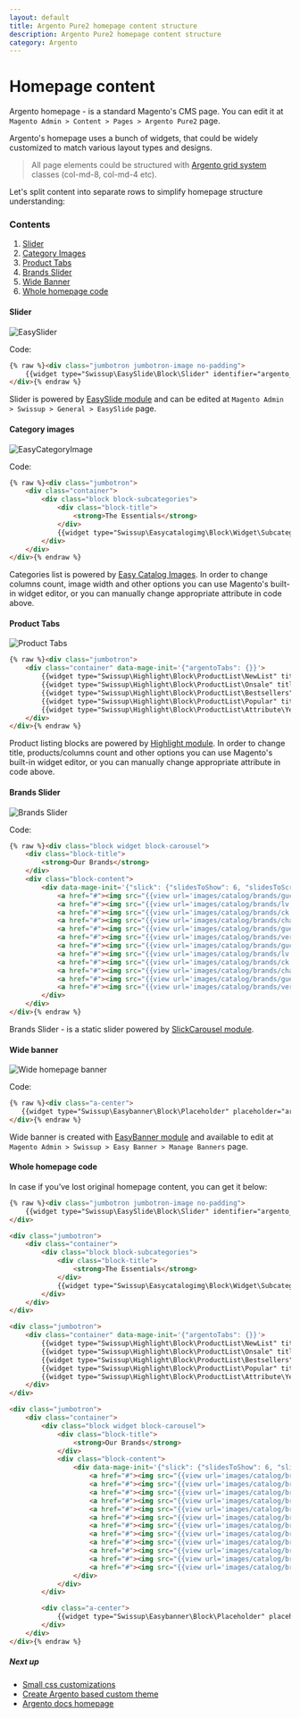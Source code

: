 ```yaml
---
layout: default
title: Argento Pure2 homepage content structure
description: Argento Pure2 homepage content structure
category: Argento
---
```


# Homepage content

Argento homepage - is a standard Magento's CMS page. You can edit it at
`Magento Admin > Content > Pages > Argento Pure2` page.

Argento's homepage uses a bunch of widgets, that could be widely customized to
match various layout types and designs.

> All page elements could be structured with [Argento grid system](/m2/argento/customization/grid-system/)
> classes (col-md-8, col-md-4 etc).

Let's split content into separate rows to simplify homepage structure
understanding:

### Contents

 1. [Slider](#slider)
 2. [Category Images](#category-images)
 4. [Product Tabs](#product-tabs)
 7. [Brands Slider](#brands-slider)
 3. [Wide Banner](#wide-banner)
 8. [Whole homepage code](#whole-homepage-code)

#### Slider

![EasySlider](/images/m2/argento/pure2/homepage-content/easyslider.png)

Code:

```html
{% raw %}<div class="jumbotron jumbotron-image no-padding">
    {{widget type="Swissup\EasySlide\Block\Slider" identifier="argento_pure2"}}
</div>{% endraw %}
```

Slider is powered by [EasySlide module](/m2/extensions/easyslider/) and can be
edited at `Magento Admin > Swissup > General > EasySlide` page.

#### Category images

![EasyCategoryImage](/images/m2/argento/pure2/homepage-content/easycategoryimages.png)

Code:

```html
{% raw %}<div class="jumbotron">
    <div class="container">
        <div class="block block-subcategories">
            <div class="block-title">
                <strong>The Essentials</strong>
            </div>
            {{widget type="Swissup\Easycatalogimg\Block\Widget\SubcategoriesList" category_count="4" subcategory_count="5" column_count="4" show_image="1" image_width="200" image_height="200" template="Swissup_Easycatalogimg::list.phtml"}}
        </div>
    </div>
</div>{% endraw %}
```

Categories list is powered by [Easy Catalog Images](/m2/extensions/easycatalogimages/).
In order to change columns count, image width and other options you can use
Magento's built-in widget editor, or you can manually change appropriate attribute
in code above.

#### Product Tabs

![Product Tabs](/images/m2/argento/pure2/homepage-content/product-tabs.png)

```html
{% raw %}<div class="jumbotron">
    <div class="container" data-mage-init='{"argentoTabs": {}}'>
        {{widget type="Swissup\Highlight\Block\ProductList\NewList" title="New Products" products_count="6" column_count="3" order="default" dir="desc" template="product/widget/content/grid.phtml" show_page_link="1" page_link_title="Shop New"}}
        {{widget type="Swissup\Highlight\Block\ProductList\Onsale" title="Special Offer" products_count="6" column_count="3" order="default" dir="desc" template="product/widget/content/grid.phtml" show_page_link="1" page_link_title="Shop Sale"}}
        {{widget type="Swissup\Highlight\Block\ProductList\Bestsellers" title="Bestsellers" products_count="6" column_count="3" template="product/widget/content/grid.phtml" period="P6M" show_page_link="1" page_link_title="Shop Bestsellers" min_popularity="1"}}
        {{widget type="Swissup\Highlight\Block\ProductList\Popular" title="Popular" products_count="6" column_count="3" template="product/widget/content/grid.phtml" period="P6M" show_page_link="1" page_link_title="Shop Popular" min_popularity="1"}}
        {{widget type="Swissup\Highlight\Block\ProductList\Attribute\Yesno" title="Editor's Choice" attribute_code="recommended" products_count="6" column_count="3" order="default" dir="asc" template="product/widget/content/grid.phtml"}}
    </div>
</div>{% endraw %}
```

Product listing blocks are powered by [Highlight module](/m2/extensions/highlight/).
In order to change title, products/columns count and other options you can use
Magento's built-in widget editor, or you can manually change appropriate attribute
in code above.

#### Brands Slider

![Brands Slider](/images/m2/argento/pure2/homepage-content/brands-slider.png)

Code:

```html
{% raw %}<div class="block widget block-carousel">
    <div class="block-title">
        <strong>Our Brands</strong>
    </div>
    <div class="block-content">
        <div data-mage-init='{"slick": {"slidesToShow": 6, "slidesToScroll": 1, "dots": false, "autoplay": true, "variableWidth": true, "swipeToSlide": true}}'>
            <a href="#"><img src="{{view url='images/catalog/brands/gucci.jpg'}}" alt="" width="150" height="80"/></a>
            <a href="#"><img src="{{view url='images/catalog/brands/lv.jpg'}}" alt="" width="100" height="80"/></a>
            <a href="#"><img src="{{view url='images/catalog/brands/ck.jpg'}}" alt="" width="130" height="80"/></a>
            <a href="#"><img src="{{view url='images/catalog/brands/chanel.jpg'}}" alt="" width="170" height="80"/></a>
            <a href="#"><img src="{{view url='images/catalog/brands/guess.jpg'}}" alt="" width="130" height="80"/></a>
            <a href="#"><img src="{{view url='images/catalog/brands/versace.jpg'}}" alt="" width="145" height="80"/></a>
            <a href="#"><img src="{{view url='images/catalog/brands/gucci.jpg'}}" alt="" width="150" height="80"/></a>
            <a href="#"><img src="{{view url='images/catalog/brands/lv.jpg'}}" alt="" width="100" height="80"/></a>
            <a href="#"><img src="{{view url='images/catalog/brands/ck.jpg'}}" alt="" width="130" height="80"/></a>
            <a href="#"><img src="{{view url='images/catalog/brands/chanel.jpg'}}" alt="" width="170" height="80"/></a>
            <a href="#"><img src="{{view url='images/catalog/brands/guess.jpg'}}" alt="" width="130" height="80"/></a>
            <a href="#"><img src="{{view url='images/catalog/brands/versace.jpg'}}" alt="" width="145" height="80"/></a>
        </div>
    </div>
</div>{% endraw %}
```

Brands Slider - is a static slider powered by
[SlickCarousel module](/m2/extensions/slick-carousel/).

#### Wide banner

![Wide homepage banner](/images/m2/argento/pure2/homepage-content/wide-easybanner.png)

Code:

```html
{% raw %}<div class="a-center">
   {{widget type="Swissup\Easybanner\Block\Placeholder" placeholder="argento_pure2_home_wide"}}
</div>{% endraw %}
```

Wide banner is created with [EasyBanner module](/m2/extensions/easybanners/) and
available to edit at `Magento Admin > Swissup > Easy Banner > Manage Banners`
page.

#### Whole homepage code

In case if you’ve lost original homepage content, you can get it below:

```html
{% raw %}<div class="jumbotron jumbotron-image no-padding">
    {{widget type="Swissup\EasySlide\Block\Slider" identifier="argento_pure2"}}
</div>

<div class="jumbotron">
    <div class="container">
        <div class="block block-subcategories">
            <div class="block-title">
                <strong>The Essentials</strong>
            </div>
            {{widget type="Swissup\Easycatalogimg\Block\Widget\SubcategoriesList" category_count="4" subcategory_count="5" column_count="4" show_image="1" image_width="200" image_height="200" template="Swissup_Easycatalogimg::list.phtml"}}
        </div>
    </div>
</div>

<div class="jumbotron">
    <div class="container" data-mage-init='{"argentoTabs": {}}'>
        {{widget type="Swissup\Highlight\Block\ProductList\NewList" title="New Products" products_count="6" column_count="3" order="default" dir="desc" template="product/widget/content/grid.phtml" show_page_link="1" page_link_title="Shop New"}}
        {{widget type="Swissup\Highlight\Block\ProductList\Onsale" title="Special Offer" products_count="6" column_count="3" order="default" dir="desc" template="product/widget/content/grid.phtml" show_page_link="1" page_link_title="Shop Sale"}}
        {{widget type="Swissup\Highlight\Block\ProductList\Bestsellers" title="Bestsellers" products_count="6" column_count="3" template="product/widget/content/grid.phtml" period="P6M" show_page_link="1" page_link_title="Shop Bestsellers" min_popularity="1"}}
        {{widget type="Swissup\Highlight\Block\ProductList\Popular" title="Popular" products_count="6" column_count="3" template="product/widget/content/grid.phtml" period="P6M" show_page_link="1" page_link_title="Shop Popular" min_popularity="1"}}
        {{widget type="Swissup\Highlight\Block\ProductList\Attribute\Yesno" title="Editor's Choice" attribute_code="recommended" products_count="6" column_count="3" order="default" dir="asc" template="product/widget/content/grid.phtml"}}
    </div>
</div>

<div class="jumbotron">
    <div class="container">
        <div class="block widget block-carousel">
            <div class="block-title">
                <strong>Our Brands</strong>
            </div>
            <div class="block-content">
                <div data-mage-init='{"slick": {"slidesToShow": 6, "slidesToScroll": 1, "dots": false, "autoplay": true, "variableWidth": true, "swipeToSlide": true}}'>
                    <a href="#"><img src="{{view url='images/catalog/brands/gucci.jpg'}}" alt="" width="150" height="80"/></a>
                    <a href="#"><img src="{{view url='images/catalog/brands/lv.jpg'}}" alt="" width="100" height="80"/></a>
                    <a href="#"><img src="{{view url='images/catalog/brands/ck.jpg'}}" alt="" width="130" height="80"/></a>
                    <a href="#"><img src="{{view url='images/catalog/brands/chanel.jpg'}}" alt="" width="170" height="80"/></a>
                    <a href="#"><img src="{{view url='images/catalog/brands/guess.jpg'}}" alt="" width="130" height="80"/></a>
                    <a href="#"><img src="{{view url='images/catalog/brands/versace.jpg'}}" alt="" width="145" height="80"/></a>
                    <a href="#"><img src="{{view url='images/catalog/brands/gucci.jpg'}}" alt="" width="150" height="80"/></a>
                    <a href="#"><img src="{{view url='images/catalog/brands/lv.jpg'}}" alt="" width="100" height="80"/></a>
                    <a href="#"><img src="{{view url='images/catalog/brands/ck.jpg'}}" alt="" width="130" height="80"/></a>
                    <a href="#"><img src="{{view url='images/catalog/brands/chanel.jpg'}}" alt="" width="170" height="80"/></a>
                    <a href="#"><img src="{{view url='images/catalog/brands/guess.jpg'}}" alt="" width="130" height="80"/></a>
                    <a href="#"><img src="{{view url='images/catalog/brands/versace.jpg'}}" alt="" width="145" height="80"/></a>
                </div>
            </div>
        </div>

        <div class="a-center">
            {{widget type="Swissup\Easybanner\Block\Placeholder" placeholder="argento_pure2_home_wide"}}
        </div>
    </div>
</div>{% endraw %}
```

##### Next up

- [Small css customizations](/m2/argento/customization/custom-css/)
- [Create Argento based custom theme](/m2/argento/customization/custom-theme/)
- [Argento docs homepage](/m2/argento/)
